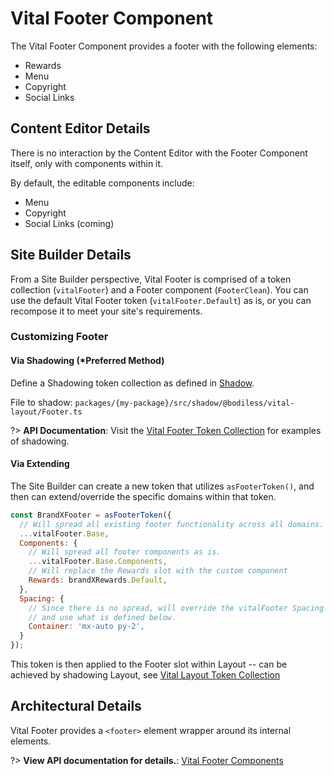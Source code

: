 # Vital Footer Component

The Vital Footer Component provides a footer with the following elements:

- Rewards
- Menu
- Copyright
- Social Links

## Content Editor Details

There is no interaction by the Content Editor with the Footer Component itself, only with components
within it.

By default, the editable components include:

- Menu
- Copyright
- Social Links (coming)

## Site Builder Details

From a Site Builder perspective, Vital Footer is comprised of a token collection (`vitalFooter`) and
a Footer component (`FooterClean`). You can use the default Vital Footer token
(`vitalFooter.Default`) as is, or you can recompose it to meet your site's requirements.

### Customizing Footer

#### Via Shadowing (*Preferred Method)

Define a Shadowing token collection as defined in [Shadow](../VitalElements/Shadow).

File to shadow: `packages/{my-package}/src/shadow/@bodiless/vital-layout/Footer.ts`

?> **API Documentation**: Visit the
[Vital Footer Token Collection](../../../Development/API/@bodiless/vital-layout/interfaces/VitalFooter)
for examples of shadowing.

#### Via Extending

The Site Builder can create a new token that utilizes `asFooterToken()`, and then can
extend/override the specific domains within that token.

```js
const BrandXFooter = asFooterToken({
  // Will spread all existing footer functionality across all domains.
  ...vitalFooter.Base,
  Components: {
    // Will spread all footer components as is.
    ...vitalFooter.Base.Components,
    // Will replace the Rewards slot with the custom component
    Rewards: brandXRewards.Default,
  },
  Spacing: {
    // Since there is no spread, will override the vitalFooter Spacing domain
    // and use what is defined below.
    Container: 'mx-auto py-2',
  }
});
```

This token is then applied to the Footer slot within Layout -- can be achieved
by shadowing Layout, see
[Vital Layout Token Collection](../../../Development/API/@bodiless/vital-layout/interfaces/VitalLayout?id=default)

## Architectural Details

Vital Footer provides a `<footer>` element wrapper around its internal elements.

?> **View API documentation for details.**:
[Vital Footer Components](../../../Development/API/@bodiless/vital-layout/interfaces/FooterComponents)
